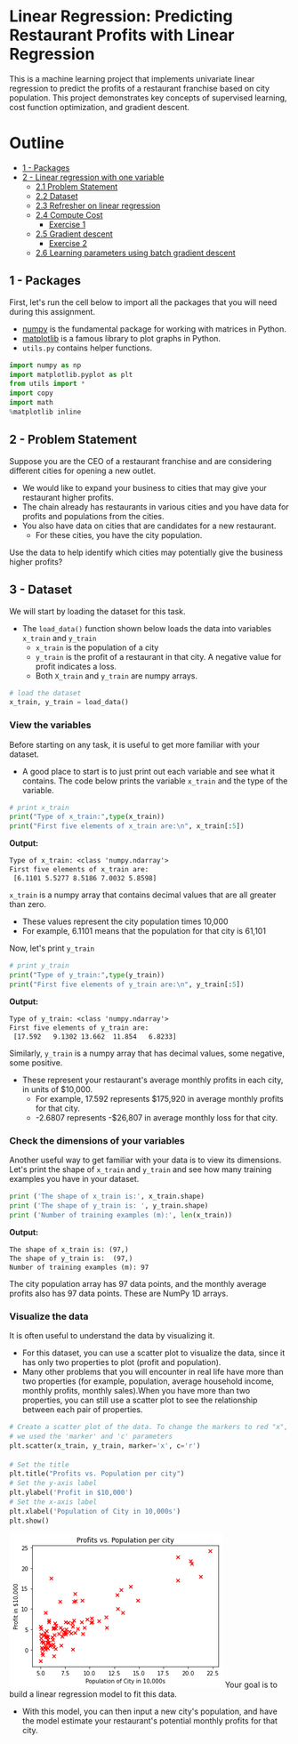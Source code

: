 # Linear Regression: Predicting Restaurant Profits with Linear Regression
This is a machine learning project that implements univariate linear regression to predict the profits of a restaurant franchise based on city population. This project demonstrates key concepts of supervised learning, cost function optimization, and gradient descent.

# Outline
- [ 1 - Packages ](#1)
- [ 2 - Linear regression with one variable ](#2)
  - [ 2.1 Problem Statement](#2.1)
  - [ 2.2  Dataset](#2.2)
  - [ 2.3 Refresher on linear regression](#2.3)
  - [ 2.4  Compute Cost](#2.4)
    - [ Exercise 1](#ex01)
  - [ 2.5 Gradient descent ](#2.5)
    - [ Exercise 2](#ex02)
  - [ 2.6 Learning parameters using batch gradient descent ](#2.6)

<a name="1"></a>
## 1 - Packages 

First, let's run the cell below to import all the packages that you will need during this assignment.
- [numpy](www.numpy.org) is the fundamental package for working with matrices in Python.
- [matplotlib](http://matplotlib.org) is a famous library to plot graphs in Python.
- ``utils.py`` contains helper functions.

```python
import numpy as np
import matplotlib.pyplot as plt
from utils import *
import copy
import math
%matplotlib inline
```
## 2 -  Problem Statement
Suppose you are the CEO of a restaurant franchise and are considering different cities for opening a new outlet.
- We would like to expand your business to cities that may give your restaurant higher profits.
- The chain already has restaurants in various cities and you have data for profits and populations from the cities.
- You also have data on cities that are candidates for a new restaurant. 
    - For these cities, you have the city population.
    
Use the data to help identify which cities may potentially give the business higher profits?

## 3 - Dataset
We will start by loading the dataset for this task. 
- The `load_data()` function shown below loads the data into variables `x_train` and `y_train`
  - `x_train` is the population of a city
  - `y_train` is the profit of a restaurant in that city. A negative value for profit indicates a loss.   
  - Both `X_train` and `y_train` are numpy arrays.
```python
# load the dataset
x_train, y_train = load_data()
```
### View the variables
Before starting on any task, it is useful to get more familiar with your dataset.  
- A good place to start is to just print out each variable and see what it contains.
The code below prints the variable `x_train` and the type of the variable.
```python
# print x_train
print("Type of x_train:",type(x_train))
print("First five elements of x_train are:\n", x_train[:5])
```
**Output:**  
```
Type of x_train: <class 'numpy.ndarray'>  
First five elements of x_train are:  
 [6.1101 5.5277 8.5186 7.0032 5.8598]
```
 
`x_train` is a numpy array that contains decimal values that are all greater than zero.
- These values represent the city population times 10,000
- For example, 6.1101 means that the population for that city is 61,101

Now, let's print `y_train`
```python
# print y_train
print("Type of y_train:",type(y_train))
print("First five elements of y_train are:\n", y_train[:5])
```
**Output:**  
```
Type of y_train: <class 'numpy.ndarray'>  
First five elements of y_train are:  
 [17.592   9.1302 13.662  11.854   6.8233]
```
 
Similarly, `y_train` is a numpy array that has decimal values, some negative, some positive.
- These represent your restaurant's average monthly profits in each city, in units of \$10,000.
  - For example, 17.592 represents \$175,920 in average monthly profits for that city.
  - -2.6807 represents -\$26,807 in average monthly loss for that city.

### Check the dimensions of your variables
Another useful way to get familiar with your data is to view its dimensions.  
Let's print the shape of `x_train` and `y_train` and see how many training examples you have in your dataset.
```python
print ('The shape of x_train is:', x_train.shape)
print ('The shape of y_train is: ', y_train.shape)
print ('Number of training examples (m):', len(x_train))
```
**Output:**  
```
The shape of x_train is: (97,)
The shape of y_train is:  (97,)
Number of training examples (m): 97
```
The city population array has 97 data points, and the monthly average profits also has 97 data points. These are NumPy 1D arrays.
### Visualize the data
It is often useful to understand the data by visualizing it. 
- For this dataset, you can use a scatter plot to visualize the data, since it has only two properties to plot (profit and population). 
- Many other problems that you will encounter in real life have more than two properties (for example, population, average household income, monthly profits, monthly sales).When you have more than two properties, you can still use a scatter plot to see the relationship between each pair of properties.
```python
# Create a scatter plot of the data. To change the markers to red "x",
# we used the 'marker' and 'c' parameters
plt.scatter(x_train, y_train, marker='x', c='r') 

# Set the title
plt.title("Profits vs. Population per city")
# Set the y-axis label
plt.ylabel('Profit in $10,000')
# Set the x-axis label
plt.xlabel('Population of City in 10,000s')
plt.show()
```
![](https://github.com/tamunoWoks/LinReg_profit_predictor/blob/main/images/profit_vs_population.png)
Your goal is to build a linear regression model to fit this data.
- With this model, you can then input a new city's population, and have the model estimate your restaurant's potential monthly profits for that city.
